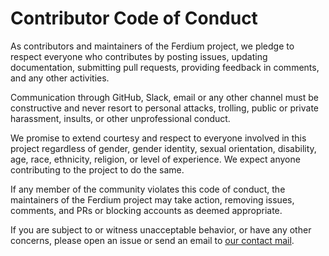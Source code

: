 # Contributor Code of Conduct

As contributors and maintainers of the Ferdium project, we pledge to respect everyone who contributes by posting issues, updating documentation, submitting pull requests, providing feedback in comments, and any other activities.

Communication through GitHub, Slack, email or any other channel must be constructive and never resort to personal attacks, trolling, public or private harassment, insults, or other unprofessional conduct.

We promise to extend courtesy and respect to everyone involved in this project regardless of gender, gender identity, sexual orientation, disability, age, race, ethnicity, religion, or level of experience. We expect anyone contributing to the project to do the same.

If any member of the community violates this code of conduct, the maintainers of the Ferdium project may take action, removing issues, comments, and PRs or blocking accounts as deemed appropriate.

If you are subject to or witness unacceptable behavior, or have any other concerns, please open an issue or send an email to [our contact mail](hello@ferdium.org).
